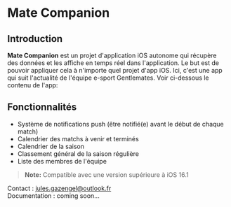# Mate Companion

## Introduction
**Mate Companion** est un projet d'application iOS autonome qui récupère des données et les affiche en temps réel dans l'application. Le but est de pouvoir appliquer cela à n'importe quel projet d'app iOS. Ici, c'est une app qui suit l'actualité de l'équipe e-sport Gentlemates. Voir ci-dessous le contenu de l'app:



## Fonctionnalités

- Système de notifications push (être notifié(e) avant le début de chaque match)
- Calendrier des matchs à venir et terminés
- Calendrier de la saison
- Classement général de la saison régulière
- Liste des membres de l'équipe

> **Note:** Compatible avec une version supérieure à iOS 16.1


Contact : jules.gazengel@outlook.fr  
Documentation : coming soon...
